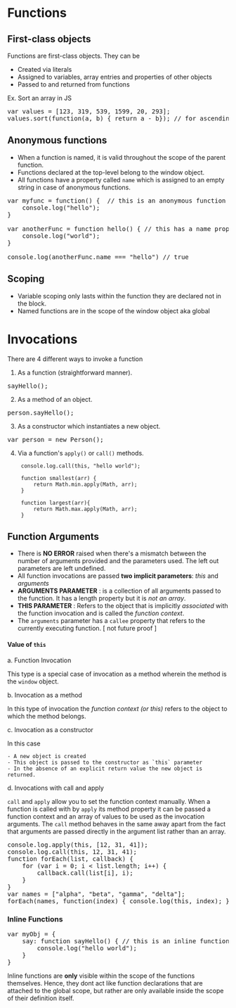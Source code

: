 # Functions

## First-class objects

Functions are first-class objects. They can be

- Created via literals
- Assigned to variables, array entries and properties of other objects
- Passed to and returned from functions

Ex. Sort an array in JS 
<pre>
var values = [123, 319, 539, 1599, 20, 293];
values.sort(function(a, b) { return a - b}); // for ascending order
</pre>

## Anonymous functions

- When a function is named, it is valid throughout the scope of the parent function.
- Functions declared at the top-level belong to the window object.
- All functions have a property called `name` which is assigned to an empty string in case of anonymous functions.

<pre>
var myfunc = function() {  // this is an anonymous function
    console.log("hello");
}

var anotherFunc = function hello() { // this has a name property as hello
    console.log("world");
}

console.log(anotherFunc.name === "hello") // true
</pre>

## Scoping

- Variable scoping only lasts within the function they are declared not in the block.
- Named functions are in the scope of the window object aka global

# Invocations

There are 4 different ways to invoke a function 

1. As a function (straightforward manner).
<pre>
sayHello();
</pre>

2. As a method of an object.
<pre>
person.sayHello();
</pre>

3. As a constructor which instantiates a new object.
<pre>
var person = new Person();
</pre>

4. Via a function's `apply()` or `call()` methods.


	    console.log.call(this, "hello world");
	    
	    function smallest(arr) {
	    	return Math.min.apply(Math, arr); 
	    }	    
	    function largest(arr){
	    	return Math.max.apply(Math, arr); 
	    }

## Function Arguments 

- There is **NO ERROR** raised when there's a mismatch between the number of arguments provided and the parameters used. The left out parameters are left undefined.
- All function invocations are passed **two implicit parameters**: *this* and *arguments*
- **ARGUMENTS PARAMETER** : is a collection of all arguments passed to the function. It has a length property but it is *not an array*.
- **THIS PARAMETER** : Refers to the object that is implicitly *associated* with the function invocation and is called the *function context*.
- The `arguments` parameter has a `callee` property that refers to the currently executing function. [ not future proof ]

#### Value of `this`

a. Function Invocation

This type is a special case of invocation as a method wherein the method is the `window` object.

b. Invocation as a method

In this type of invocation the *function context (or this)* refers to the object to which the method belongs.

c. Invocation as a constructor

In this case

    - A new object is created
    - This object is passed to the constructor as `this` parameter
    - In the absence of an explicit return value the new object is returned.

d. Invocations with call and apply

`call` and `apply` allow you to set the function context manually. When a function is called with by `apply` its method property it can be passed a function context and an array of values to be used as the invocation arguments. The `call` method behaves in the same away apart from the fact that arguments are passed directly in the argument list rather than an array.

<pre>
console.log.apply(this, [12, 31, 41]);
console.log.call(this, 12, 31, 41);
function forEach(list, callback) {
    for (var i = 0; i < list.length; i++) {
        callback.call(list[i], i);	
    }
}
var names = ["alpha", "beta", "gamma", "delta"];
forEach(names, function(index) { console.log(this, index); });
</pre>

### Inline Functions

<pre>
var myObj = {
	say: function sayHello() { // this is an inline function
		console.log("hello world"); 
    }
}
</pre>

Inline functions are **only** visible within the scope of the functions themselves. Hence, they dont act like function declarations  that are attached to the global scope, but rather are only available inside the scope of their definition itself.

